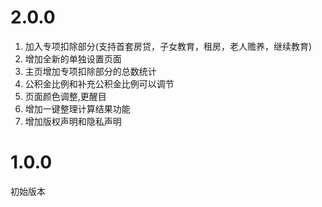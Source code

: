 # 2.0.0
1. 加入专项扣除部分(支持首套房贷，子女教育，租房，老人赡养，继续教育)
2. 增加全新的单独设置页面
3. 主页增加专项扣除部分的总数统计
4. 公积金比例和补充公积金比例可以调节
5. 页面颜色调整,更醒目
6. 增加一键整理计算结果功能
7. 增加版权声明和隐私声明

# 1.0.0
初始版本